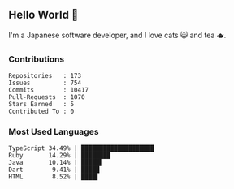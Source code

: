## Hello World 👋

I'm a Japanese software developer, and I love cats 😺 and tea 🫖.

### Contributions

    Repositories   : 173
    Issues         : 754
    Commits        : 10417
    Pull-Requests  : 1070
    Stars Earned   : 5
    Contributed To : 0

### Most Used Languages

    TypeScript 34.49% | ████████████████████
    Ruby       14.29% | ████████
    Java       10.14% | █████▌
    Dart        9.41% | █████
    HTML        8.52% | ████▌
